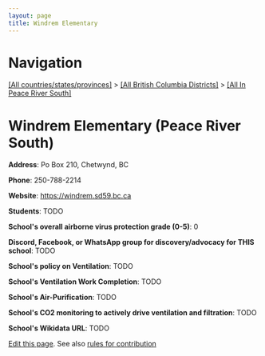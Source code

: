 ```yaml
---
layout: page
title: Windrem Elementary
---
```

# Navigation

[[All countries/states/provinces]](../../..) > [[All British Columbia Districts]](../..) > [[All In Peace River South]](..)

# Windrem Elementary (Peace River South)

**Address**: Po Box 210, Chetwynd, BC

**Phone**: 250-788-2214

**Website**: <https://windrem.sd59.bc.ca>

**Students**: TODO

**School's overall airborne virus protection grade (0-5)**: 0

**Discord, Facebook, or WhatsApp group for discovery/advocacy for THIS school**: TODO

**School's policy on Ventilation**: TODO

**School's Ventilation Work Completion**: TODO

**School's Air-Purification**: TODO

**School's CO2 monitoring to actively drive ventilation and filtration**: TODO

**School's Wikidata URL**: TODO


[Edit this page](https://github.com/ventilate-schools/BC/edit/main/./Peace_River_South/Windrem_Elementary.md). See also [rules for contribution](../../../contribution-rules/)